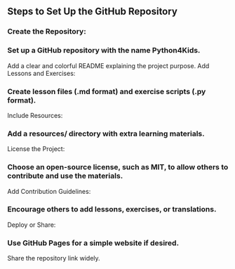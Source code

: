 ## Steps to Set Up the GitHub Repository
### Create the Repository:

### Set up a GitHub repository with the name Python4Kids.
Add a clear and colorful README explaining the project purpose.
Add Lessons and Exercises:

### Create lesson files (.md format) and exercise scripts (.py format).
Include Resources:

### Add a resources/ directory with extra learning materials.
License the Project:

### Choose an open-source license, such as MIT, to allow others to contribute and use the materials.
Add Contribution Guidelines:

### Encourage others to add lessons, exercises, or translations.
Deploy or Share:

### Use GitHub Pages for a simple website if desired.
Share the repository link widely.
